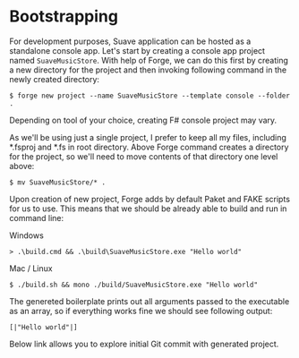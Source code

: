 # Bootstrapping

For development purposes, Suave application can be hosted as a standalone console app. 
Let's start by creating a console app project named `SuaveMusicStore`.
With help of Forge, we can do this first by creating a new directory for the project and then  invoking following command in the newly created directory:

```
$ forge new project --name SuaveMusicStore --template console --folder .
```

Depending on tool of your choice, creating F# console project may vary.

As we'll be using just a single project, I prefer to keep all my files, including \*.fsproj and \*.fs in root directory.
Above Forge command creates a directory for the project, so we'll need to move contents of that directory one level above:

```
$ mv SuaveMusicStore/* .
```

Upon creation of new project, Forge adds by default Paket and FAKE scripts for us to use.
This means that we should be already able to build and run in command line:

Windows

```
> .\build.cmd && .\build\SuaveMusicStore.exe "Hello world"
```

Mac / Linux

```
$ ./build.sh && mono ./build/SuaveMusicStore.exe "Hello world"
```

The genereted boilerplate prints out all arguments passed to the executable as an array, so if everything works fine we should see following output:

```
[|"Hello world"|]
```

Below link allows you to explore initial Git commit with generated project.